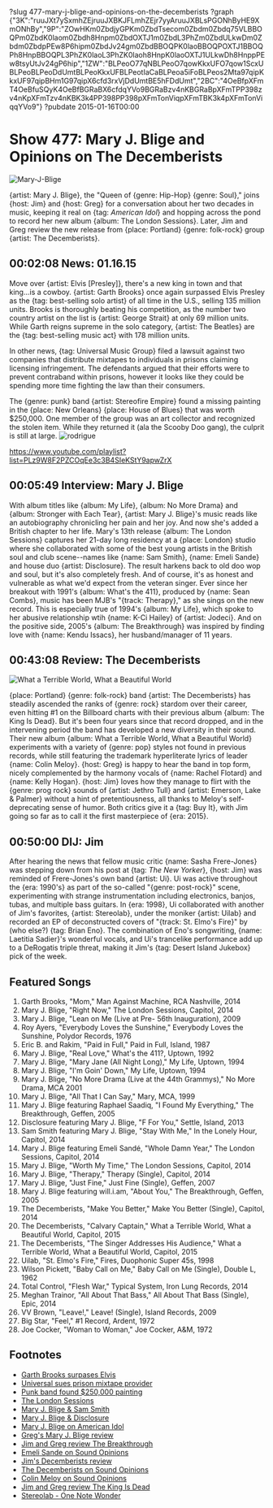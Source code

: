 ?slug 477-mary-j-blige-and-opinions-on-the-decemberists
?graph {"3K":"ruuJXt7ySxmhZEjruuJXBKJFLmhZEjr7yyAruuJXBLsPGONhByHE9XmONhBy","9P":"ZOwHKm0ZbdjyGPKm0ZbdTsecom0Zbdm0Zbdq75VLBBOQPm0ZbdK0laom0Zbdh8Hnpm0ZbdOXTJ1m0ZbdL3PhZm0ZbdULkwDm0Zbdm0ZbdpPEw8P6hipm0ZbdJv24gm0ZbdBBOQPK0laoBBOQPOXTJ1BBOQPh8HnpBBOQPL3PhZK0laoL3PhZK0laoh8HnpK0laoOXTJ1ULkwDh8HnppPEw8tsyUtJv24gP6hip","1ZW":"BLPeoO77qNBLPeoO7qowKkxUFO7qow1ScxUBLPeoBLPeoDdUmtBLPeoKkxUFBLPeotIaCaBLPeoa5iFoBLPeos2Mta97qipKkxUF97qipBHm1G97qipX6cfd3rxVjDdUmtBE5hFDdUmt","2BC":"4OeBfpXFmT4OeBfuSQyK4OeBfBGRaBX6cfdqYVo9BGRaBzv4nKBGRaBpXFmTPP398zv4nKpXFmTzv4nKBK3k4PP398PP398pXFmTonViqpXFmTBK3k4pXFmTonViqqYVo9"}
?pubdate 2015-01-16T00:00

# Show 477: Mary J. Blige and Opinions on The Decemberists

![Mary-J-Blige](https://static.soundopinions.org/images/2015/maryj_web.jpg)

{artist: Mary J. Blige}, the "Queen of {genre: Hip-Hop} {genre: Soul}," joins {host: Jim} and {host: Greg} for a conversation about her two decades in music, keeping it real on {tag: *American Idol*} and hopping across the pond to record her new album {album: The London Sessions}. Later, Jim and Greg review the new release from {place: Portland} {genre: folk-rock} group {artist: The Decemberists}.


## 00:02:08 News: 01.16.15
Move over {artist: Elvis [Presley]}, there's a new king in town and that king...is a cowboy. {artist: Garth Brooks} once again surpassed Elvis Presley as the {tag: best-selling solo artist} of all time in the U.S., selling 135 million units. Brooks is thoroughly beating his competition, as the number two country artist on the list is {artist: George Strait} at only 69 million units. While Garth reigns supreme in the solo category, {artist: The Beatles} are the {tag: best-selling music act} with 178 million units. 

In other news, {tag: Universal Music Group} filed a lawsuit against two companies that distribute mixtapes to individuals in prisons claiming licensing infringement. The defendants argued that their efforts were to prevent contraband within prisons, however it looks like they could be spending more time fighting the law than their consumers.

The {genre: punk} band {artist: Stereofire Empire} found a missing painting in the {place: New Orleans} {place: House of Blues} that was worth $250,000. One member of the group was an art collector and recognized the stolen item. While they returned it (ala the Scooby Doo gang), the culprit is still at large.
![rodrigue](https://static.soundopinions.org/images/2015/rodrigue.jpg)

https://www.youtube.com/playlist?list=PLz9W8F2PZCOqEe3c3B4SIeKStY9apwZrX
## 00:05:49 Interview: Mary J. Blige
With album titles like {album: My Life}, {album: No More Drama} and {album: Stronger with Each Tear}, {artist: Mary J. Blige}'s music reads like an autobiography chronicling her pain and her joy. And now she's added a British chapter to her life. Mary's 13th release {album: The London Sessions} captures her 21-day long residency at a {place: London} studio where she collaborated with some of the best young artists in the British soul and club scene--names like {name: Sam Smith}, {name: Emeli Sande} and house duo {artist: Disclosure}. The result harkens back to old doo wop and soul, but it's also completely fresh. And of course, it's as honest and vulnerable as what we'd expect from the veteran singer. Ever since her breakout with 1991's {album: What's the 411}, produced by {name: Sean Combs}, music has been MJB's "{track: Therapy}," as she sings on the new record. This is especially true of 1994's {album: My Life}, which spoke to her abusive relationship wtih {name: K-Ci Hailey} of {artist: Jodeci}. And on the positive side, 2005's {album: The Breakthrough} was inspired by finding love with {name: Kendu Issacs}, her husband/manager of 11 years.  


## 00:43:08 Review: The Decemberists
![What a Terrible World, What a Beautiful World](https://static.soundopinions.org/assets/477/1ZW0.jpg)

{place: Portland} {genre: folk-rock} band {artist: The Decemberists} has steadily ascended the ranks of {genre: rock} stardom over their career, even hitting #1 on the Billboard charts with their previous album {album: The King Is Dead}. But it's been four years since that record dropped, and in the intervening period the band has developed a new diversity in their sound. Their new album {album: What a Terrible World, What a Beautiful World} experiments with a variety of {genre: pop} styles not found in previous records, while still featuring the trademark hyperliterate lyrics of leader {name: Colin Meloy}. {host: Greg} is happy to hear the band in top form, nicely complemented by the harmony vocals of {name: Rachel Flotard} and {name: Kelly Hogan}. {host: Jim} loves how they manage to flirt with the {genre: prog rock} sounds of {artist: Jethro Tull} and {artist: Emerson, Lake & Palmer} without a hint of pretentiousness, all thanks to Meloy's self-deprecating sense of humor. Both critics give it a {tag: Buy It}, with Jim going so far as to call it the first masterpiece of {era: 2015}.


## 00:50:00 DIJ: Jim
After hearing the news that fellow music critic {name: Sasha Frere-Jones} was stepping down from his post at {tag: *The New Yorker*}, {host: Jim} was reminded of Frere-Jones's own band {artist: Ui}. Ui was active throughout the {era: 1990's} as part of the so-called "{genre: post-rock}" scene, experimenting with strange instrumentation including electronics, banjos, tubas, and multiple bass guitars. In {era: 1998}, Ui collaborated with another of Jim's favorites, {artist: Stereolab}, under the moniker {artist: Uilab} and recorded an EP of deconstructed covers of "{track: St. Elmo's Fire}" by (who else?) {tag: Brian Eno}. The combination of Eno's songwriting, {name: Laetitia Sadier}'s wonderful vocals, and Ui's trancelike performance add up to a DeRogatis triple threat, making it Jim's {tag: Desert Island Jukebox} pick of the week.


## Featured Songs
1. Garth Brooks, "Mom," Man Against Machine, RCA Nashville, 2014 
1. Mary J. Blige, "Right Now," The London Sessions, Capitol, 2014 
1. Mary J. Blige, "Lean on Me (Live at Pre- 56th Inauguration), 2009 
1. Roy Ayers, "Everybody Loves the Sunshine," Everybody Loves the Sunshine, Polydor Records, 1976 
1. Eric B. and Rakim, "Paid in Full," Paid in Full, Island, 1987 
1. Mary J. Blige, "Real Love," What's the 411?, Uptown, 1992 
1. Mary J. Blige, "Mary Jane (All Night Long)," My Life, Uptown, 1994 
1. Mary J. Blige, "I'm Goin' Down," My Life, Uptown, 1994 
1. Mary J. Blige, "No More Drama (Live at the 44th Grammys)," No More Drama, MCA 2001 
1. Mary J. Blige, "All That I Can Say," Mary, MCA, 1999 
1. Mary J. Blige featuring Raphael Saadiq, "I Found My Everything," The Breakthrough, Geffen, 2005 
1. Disclosure featuring Mary J. Blige, "F For You," Settle, Island, 2013 
1. Sam Smith featuring Mary J. Blige, "Stay With Me," In the Lonely Hour, Capitol, 2014 
1. Mary J. Blige featuring Emeli Sandé, "Whole Damn Year," The London Sessions, Capitol, 2014 
1. Mary J. Blige, "Worth My Time," The London Sessions, Capitol, 2014
1. Mary J. Blige, "Therapy," Therapy (Single), Capitol, 2014 
1. Mary J. Blige, "Just Fine," Just Fine (Single), Geffen, 2007 
1. Mary J. Blige featuring will.i.am, "About You," The Breakthrough, Geffen, 2005 
1. The Decemberists, "Make You Better," Make You Better (Single), Capitol, 2014 
1. The Decemberists, "Calvary Captain," What a Terrible World, What a Beautiful World, Capitol, 2015 
1. The Decemberists, "The Singer Addresses His Audience," What a Terrible World, What a Beautiful World, Capitol, 2015 
1. Uilab, "St. Elmo's Fire," Fires, Duophonic Super 45s, 1998 
1. Wilson Pickett, "Baby Call on Me," Baby Call on Me (Single), Double L, 1962 
1. Total Control, "Flesh War," Typical System, Iron Lung Records, 2014 
1. Meghan Trainor, "All About That Bass," All About That Bass (Single), Epic, 2014 
1. VV Brown, "Leave!," Leave! (Single), Island Records, 2009 
1. Big Star, "Feel," #1 Record, Ardent, 1972 
1. Joe Cocker, "Woman to Woman," Joe Cocker, A&M, 1972 


## Footnotes
- [Garth Brooks surpases Elvis](http://www.rollingstone.com/music/news/garth-brooks-surpasses-elvis-presley-in-album-sales-again-20150113)
- [Universal sues prison mixtape provider](http://www.hollywoodreporter.com/thr-esq/universal-music-files-copyright-lawsuit-761536)
- [Punk band found $250,000 painting](http://www.bbc.com/news/entertainment-arts-30726270)
- [The London Sessions](http://www.maryjblige.com/london-sessions)
- [Mary J. Blige & Sam Smith](https://www.youtube.com/watch?v=bLTlU8NcXsI)
- [Mary J. Blige & Disclosure](https://www.youtube.com/watch?v=n0FOPTYJPXw)
- [Mary J. Blige on American Idol](https://www.youtube.com/watch?v=TvTaWmRy8LA)
- [Greg's Mary J. Blige review](http://www.chicagotribune.com/entertainment/music/kot/ct-mary-j-blige-london-sessions-disclosure-20141201-column.html)
- [Jim and Greg review The Breakthrough](http://www.soundopinions.org/show/6/review/maryjblige)
- [Emeli Sande on Sound Opinions](http://www.soundopinions.org/show/384/)
- [Jim's Decemberists review](http://www.wbez.org/blogs/jim-derogatis/2015-01/first-great-album-2015-111391)
- [The Decemberists on Sound Opinions](/show/80/)
- [Colin Meloy on Sound Opinions](/show/9/)
- [Jim and Greg review The King Is Dead](/show/269/review/thedecemberists)
- [Stereolab - One Note Wonder](/show/126/list/onenotewonders)
